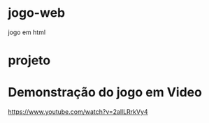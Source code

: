 # jogo-web
jogo em html
# projeto
# Demonstração do jogo em Video
https://www.youtube.com/watch?v=2allLRrkVy4
